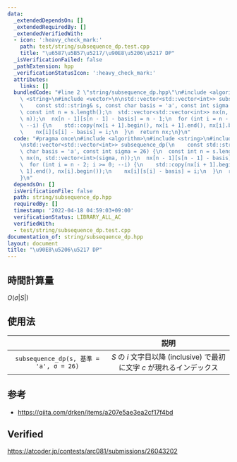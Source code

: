 ```yaml
---
data:
  _extendedDependsOn: []
  _extendedRequiredBy: []
  _extendedVerifiedWith:
  - icon: ':heavy_check_mark:'
    path: test/string/subsequence_dp.test.cpp
    title: "\u6587\u5B57\u5217/\u90E8\u5206\u5217 DP"
  _isVerificationFailed: false
  _pathExtension: hpp
  _verificationStatusIcon: ':heavy_check_mark:'
  attributes:
    links: []
  bundledCode: "#line 2 \"string/subsequence_dp.hpp\"\n#include <algorithm>\n#include\
    \ <string>\n#include <vector>\n\nstd::vector<std::vector<int>> subsequence_dp(\n\
    \    const std::string& s, const char basis = 'a', const int sigma = 26) {\n \
    \ const int n = s.length();\n  std::vector<std::vector<int>> nx(n, std::vector<int>(sigma,\
    \ n));\n  nx[n - 1][s[n - 1] - basis] = n - 1;\n  for (int i = n - 2; i >= 0;\
    \ --i) {\n    std::copy(nx[i + 1].begin(), nx[i + 1].end(), nx[i].begin());\n\
    \    nx[i][s[i] - basis] = i;\n  }\n  return nx;\n}\n"
  code: "#pragma once\n#include <algorithm>\n#include <string>\n#include <vector>\n\
    \nstd::vector<std::vector<int>> subsequence_dp(\n    const std::string& s, const\
    \ char basis = 'a', const int sigma = 26) {\n  const int n = s.length();\n  std::vector<std::vector<int>>\
    \ nx(n, std::vector<int>(sigma, n));\n  nx[n - 1][s[n - 1] - basis] = n - 1;\n\
    \  for (int i = n - 2; i >= 0; --i) {\n    std::copy(nx[i + 1].begin(), nx[i +\
    \ 1].end(), nx[i].begin());\n    nx[i][s[i] - basis] = i;\n  }\n  return nx;\n\
    }\n"
  dependsOn: []
  isVerificationFile: false
  path: string/subsequence_dp.hpp
  requiredBy: []
  timestamp: '2022-04-18 04:59:03+09:00'
  verificationStatus: LIBRARY_ALL_AC
  verifiedWith:
  - test/string/subsequence_dp.test.cpp
documentation_of: string/subsequence_dp.hpp
layout: document
title: "\u90E8\u5206\u5217 DP"
---
```



## 時間計算量

$O(\sigma \lvert S \rvert)$


## 使用法

||説明|
|:--:|:--:|
|`subsequence_dp(s, 基準 = 'a', σ = 26)`|$S$ の $i$ 文字目以降 (inclusive) で最初に文字 $c$ が現れるインデックス|


## 参考

- https://qiita.com/drken/items/a207e5ae3ea2cf17f4bd


## Verified

https://atcoder.jp/contests/arc081/submissions/26043202
